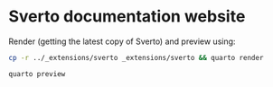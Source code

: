 # Sverto documentation website

Render (getting the latest copy of Sverto) and preview using:

```bash
cp -r ../_extensions/sverto _extensions/sverto && quarto render

quarto preview
```